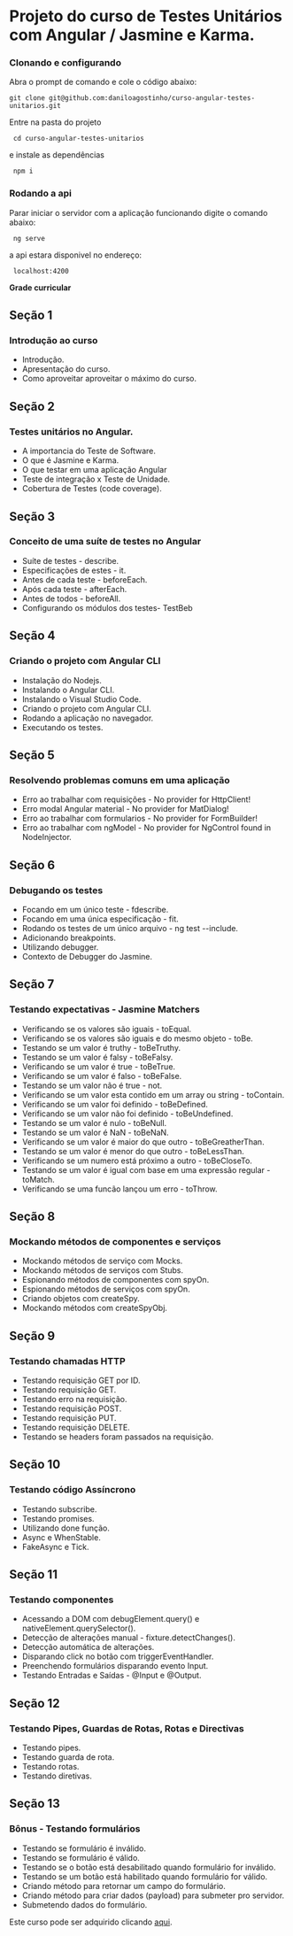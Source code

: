 # Projeto do curso de Testes Unitários com Angular / Jasmine e Karma. 

### Clonando e configurando
 Abra o prompt de comando e cole o código abaixo:
 
 ```
 git clone git@github.com:daniloagostinho/curso-angular-testes-unitarios.git
```

Entre na pasta do projeto

```
 cd curso-angular-testes-unitarios
```

e instale as dependências

```
 npm i
```

### Rodando a api
Parar iniciar o servidor com a aplicação funcionando digite o comando abaixo:

```
 ng serve
```

a api estara disponivel no endereço:

```
 localhost:4200
```

**Grade curricular**

## Seção 1
### Introdução ao curso
 - Introdução.
 - Apresentação do curso.
 - Como aproveitar aproveitar o máximo do curso.
 
 ## Seção 2
 ### Testes unitários no Angular.
 - A importancia do Teste de Software.
 - O que é Jasmine e Karma.
 - O que testar em uma aplicação Angular
- Teste de integração x Teste de Unidade.
- Cobertura de Testes (code coverage).
 
 ## Seção 3
### Conceito de uma suíte de testes no Angular
- Suíte de testes - describe.
- Especificações de estes - it.
- Antes de cada teste - beforeEach.
- Após cada teste - afterEach.
- Antes de todos - beforeAll.
- Configurando os módulos dos testes- TestBeb

 ## Seção 4
 ### Criando o projeto com Angular CLI
 - Instalação do Nodejs.
 - Instalando o Angular CLI.
 - Instalando o Visual Studio Code.
 - Criando o projeto com Angular CLI.
 - Rodando a aplicação no navegador.
 - Executando os testes.

## Seção 5
### Resolvendo problemas comuns em uma aplicação
- Erro ao trabalhar com requisições - No provider for HttpClient!
- Erro modal Angular material - No provider for MatDialog!
- Erro ao trabalhar com formularios - No provider for FormBuilder!
- Erro ao trabalhar com ngModel - No provider for NgControl found in NodeInjector.

## Seção 6
### Debugando os testes
- Focando em um único teste - fdescribe.
- Focando em uma única especificação - fit.
- Rodando os testes de um único arquivo - ng test --include.
- Adicionando breakpoints.
- Utilizando debugger.
- Contexto de Debugger do Jasmine.

## Seção 7
### Testando expectativas - Jasmine Matchers
- Verificando se os valores são iguais - toEqual.
- Verificando se os valores são iguais e do mesmo objeto - toBe.
- Testando se um valor é truthy - toBeTruthy.
- Testando se um valor é falsy - toBeFalsy.
- Verificando se um valor é true - toBeTrue.
- Verificando se um valor é falso -  toBeFalse.
- Testando se um valor não é true - not.
- Verificando se um valor esta contido em um array ou string - toContain.
- Verificando se um valor foi definido - toBeDefined.
- Verificando se um valor não foi definido - toBeUndefined.
- Testando se um valor é nulo - toBeNull.
- Testando se um valor é NaN  - toBeNaN.
- Verificando se um valor é maior do que outro - toBeGreatherThan.
- Testando se um valor é menor do que outro - toBeLessThan.
- Verificando se um numero está próximo a outro - toBeCloseTo.
- Testando se um valor é igual com base em uma expressão regular - toMatch.
- Verificando se uma funcão lançou um erro - toThrow.

## Seção 8
### Mockando métodos de componentes e serviços
- Mockando métodos de serviço com Mocks.
- Mockando métodos de serviços com Stubs.
- Espionando métodos de componentes com spyOn.
- Espionando métodos de serviços com spyOn.
- Criando objetos com createSpy.
- Mockando métodos com createSpyObj.

## Seção 9
### Testando chamadas HTTP
- Testando requisição GET por ID.
- Testando requisição GET.
- Testando erro na requisição.
- Testando requisição POST.
- Testando requisição PUT.
- Testando requisição DELETE.
- Testando se headers foram passados na requisição.

## Seção 10
### Testando código Assíncrono
- Testando subscribe.
- Testando promises.
- Utilizando done função.
- Async e WhenStable.
- FakeAsync e Tick.

## Seção 11
### Testando componentes
- Acessando a DOM com debugElement.query() e nativeElement.querySelector().
- Detecção de alterações manual - fixture.detectChanges().
- Detecção automática de alterações.
- Disparando click no botão com triggerEventHandler.
- Preenchendo formulários disparando evento Input.
- Testando Entradas e Saídas - @Input e @Output.

## Seção 12
### Testando Pipes, Guardas de Rotas, Rotas e Directivas
- Testando pipes.
- Testando guarda de rota.
- Testando rotas.
- Testando diretivas.

## Seção 13
### Bônus - Testando formulários
- Testando se formulário é inválido.
- Testando se formulário é válido.
- Testando se o botão está desabilitado quando formulário for inválido.
- Testando se um botão está habilitado quando formulário for válido.
- Criando método para retornar um campo do formulário.
- Criando método para criar dados (payload) para submeter pro servidor.
- Submetendo dados do formulário.

Este curso pode ser adquirido clicando [aqui](https://www.udemy.com/course/testes-unitarios-com-angular-14-jasmine-e-karma/?referralCode=8827BDAD28D3B528137A).
